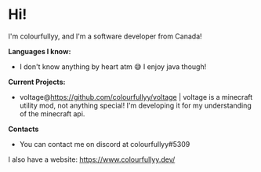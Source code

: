 # Hi!

I'm colourfullyy, and I'm a software developer from Canada!

**Languages I know:**
- I don't know anything by heart atm 😅 I enjoy java though!

**Current Projects:**
- voltage@https://github.com/colourfullyy/voltage | 
voltage is a minecraft utility mod, not anything special! I'm developing it for my understanding of the minecraft api.

**Contacts**
- You can contact me on discord at colourfullyy#5309

I also have a website: https://www.colourfullyy.dev/

